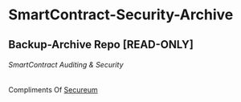 # SmartContract-Security-Archive
## Backup-Archive Repo [READ-ONLY]

###### SmartContract Auditing & Security
Compliments Of [Secureum](https://secureum.substack.com/p/audit-techniques-and-tools-101)
